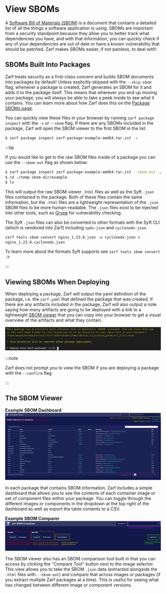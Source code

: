 # View SBOMs

A [Software Bill of Materials (SBOM)](https://www.linuxfoundation.org/tools/the-state-of-software-bill-of-materials-sbom-and-cybersecurity-readiness/) is a document that contains a detailed list of all the things a software application is using. SBOMs are important from a security standpoint because they allow you to better track what dependencies you have, and with that information, you can quickly check if any of your dependencies are out of date or have a known vulnerability that should be patched. Zarf makes SBOMs easier, if not painless, to deal with!

## SBOMs Built Into Packages

Zarf treats security as a first-class concern and builds SBOM documents into packages by default! Unless explicitly skipped with the `--skip-sbom` flag, whenever a package is created, Zarf generates an SBOM for it and adds it to the package itself. This means that wherever you end up moving your package, you will always be able to take a peek inside to see what it contains. You can learn more about how Zarf does this on the [Package SBOMs page](../4-create-a-zarf-package/6-package-sboms.md).

You can quickly view these files in your browser by running `zarf package inspect` with the `-s` or `--sbom` flag. If there are any SBOMs included in the package, Zarf will open the SBOM viewer to the first SBOM in the list.

``` bash
$ zarf package inspect zarf-package-example-amd64.tar.zst -s
```

:::tip

If you would like to get to the raw SBOM files inside of a package you can use the `--sbom-out` flag as shown below:

``` bash
$ zarf package inspect zarf-package-example-amd64.tar.zst --sbom-out ./temp-sbom-dir
$ cd ./temp-sbom-dir/example
$ ls
```

This will output the raw SBOM viewer `.html` files as well as the Syft `.json` files contained in the package.  Both of these files contain the same information, but the `.html` files are a lightweight representation of the `.json` SBOM files to be more human-readable.  The `.json` files exist to be injected into other tools, such as [Grype](https://github.com/anchore/grype) for vulnerability checking.

The Syft `.json` files can also be converted to other formats with the Syft CLI (which is vendored into Zarf) including `spdx-json` and `cyclonedx-json`.

```
zarf tools sbom convert nginx_1.23.0.json -o cyclonedx-json > nginx_1.23.0.cyclonedx.json
```

To learn more about the formats Syft supports see `zarf tools sbom convert -h`

:::

## Viewing SBOMs When Deploying



When deploying a package, Zarf will output the yaml definition of the package, i.e. the `zarf.yaml` that defined the package that was created. If there are any artifacts included in the package, Zarf will also output a note saying how many artifacts are going to be deployed with a link to a lightweight [SBOM viewer](#the-sbom-viewer) that you can copy into your browser to get a visual overview of the artifacts and what they contain.

![SBOM Prompt](../.images/dashboard/SBOM_prompt_example.png)

:::note

Zarf does not prompt you to view the SBOM if you are deploying a package with the `--confirm` flag

:::

## The SBOM Viewer

**Example SBOM Dashboard**
![SBOM Dashboard](../.images/dashboard/SBOM_dashboard.png)

In each package that contains SBOM information, Zarf includes a simple dashboard that allows you to see the contents of each container image or set of component files within your package. You can toggle through the different images or components in the dropdown at the top right of the dashboard as well as export the table contents to a CSV.

**Example SBOM Comparer**
![SBOM Comparer](../.images/dashboard/SBOM_compare.png)

The SBOM viewer also has an SBOM comparison tool built in that you can access by clicking the "Compare Tool" button next to the image selector.  This view allows you to take the SBOM `.json` data (extracted alongside the `.html` files with `--sbom-out`) and compare that across images or packages (if you extract multiple Zarf packages at a time).  This is useful for seeing what has changed between different image or component versions.
